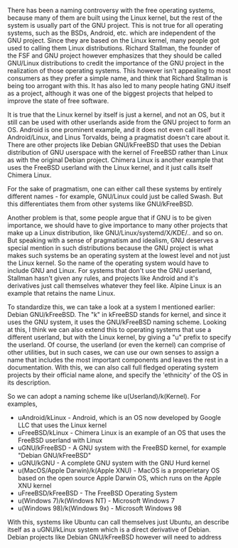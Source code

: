 There has been a naming controversy with the free operating systems, because many of them are built using the Linux kernel, but the rest of the system is usually part of the GNU project. This is not true for all operating systems, such as the BSDs, Android, etc. which are independent of the GNU project. Since they are based on the Linux kernel, many people got used to calling them Linux distributions. Richard Stallman, the founder of the FSF and GNU project however emphasizes that they should be called GNU/Linux distributions to credit the importance of the GNU project in the realization of those operating systems. This however isn't appealing to most consumers as they prefer a simple name, and think that Richard Stallman is being too arrogant with this. It has also led to many people hating GNU itself as a project, although it was one of the biggest projects that helped to improve the state of free software.

It is true that the Linux kernel by itself is just a kernel, and not an OS, but it still can be used with other userlands aside from the GNU project to form an OS. Android is one prominent example, and it does not even call itself Android/Linux, and Linus Torvalds, being a pragmatist doesn't care about it. There are other projects like Debian GNU/kFreeBSD that uses the Debian distribution of GNU userspace with the kernel of FreeBSD rather than Linux as with the original Debian project. Chimera Linux is another example that uses the FreeBSD userland with the Linux kernel, and it just calls itself Chimera Linux.

For the sake of pragmatism, one can either call these systems by entirely different names - for example, GNU/Linux could just be called Swash. But this differentiates them from other systems like GNU/kFreeBSD.

Another problem is that, some people argue that if GNU is to be given importance, we should have to give importance to many other projects that make up a Linux distribution, like GNU/Linux/systemd/X/KDE/.. and so on. But speaking with a sense of pragmatism and idealism, GNU deserves a special mention in such distributions because the GNU project is what makes such systems be an operating system at the lowest level and not just the Linux kernel. So the name of the operating system would have to include GNU and Linux. For systems that don't use the GNU userland, Stallman hasn't given any rules, and projects like Android and it's derivatives just call themselves whatever they feel like. Alpine Linux is an example that retains the name Linux.

To standardize this, we can take a look at a system I mentioned earlier: Debian GNU/kFreeBSD. The "k" in kFreeBSD stands for kernel, and since it uses the GNU system, it uses the GNU/kFreeBSD naming scheme. Looking at this, I think we can also extend this to operating systems that use a different userland, but with the Linux kernel, by giving a "u" prefix to specify the userland. Of course, the userland (or even the kernel) can comprise of other utilities, but in such cases, we can use our own senses to assign a name that includes the most important components and leaves the rest in a documentation. With this, we can also call full fledged operating system projects by their official name alone, and specify the 'ethnicity' of the OS in its description.

So we can adopt a naming scheme like u(Userland)/k(Kernel). For examples,

- uAndroid/kLinux - Android, which is an OS now developed by Google LLC that uses the Linux kernel
- uFreeBSD/kLinux - Chimera Linux is an example of an OS that uses the FreeBSD userland with Linux
- uGNU/kFreeBSD - A GNU system with the FreeBSD kernel, for example "Debian GNU/kFreeBSD"
- uGNU/kGNU - A complete GNU system with the GNU Hurd kernel
- u(MacOS/Apple Darwin)/k(Apple XNU) - MacOS is a properietary OS based on the open source Apple Darwin OS, which runs on the Apple XNU kernel
- uFreeBSD/kFreeBSD - The FreeBSD Operating System
- u(Windows 7)/k(Windows NT) - Microsoft Windows 7
- u(Windows 98)/k(Windows 9x) - Microsoft Windows 98

With this, systems like Ubuntu can call themselves just Ubuntu, an describe itself as a uGNU/kLinux system which is a direct derivative of Debian. Debian projects like Debian GNU/kFreeBSD however will need to address